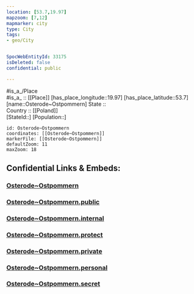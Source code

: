 ```yaml
---
location: [53.7,19.97] 
mapzoom: [7,12] 
mapmarker: city 
type: City
tags:
- geo/City


SpocWebEntityId: 33175
isDeleted: false
confidential: public

---
```

#is_a_/Place  
#is_a_ :: [[Place]] 
[has_place_longitude::19.97] 
[has_place_latitude::53.7] 
[name::Osterode~Ostpommern] 
State ::  
Country :: [[Poland]]  
[StateId::] 
[Population::] 



```leaflet
id: Osterode~Ostpommern
coordinates: [[Osterode~Ostpommern]] 
markerFile: [[Osterode~Ostpommern]] 
defaultZoom: 11 
maxZoom: 18
```


## Confidential Links & Embeds: 

### [Osterode~Ostpommern](/_Standards/Earth/Continent/Europe/Europe~East/Poland/Provinces~Poland/Warmian-Masurian/City/Osterode~Ostpommern.md) 

### [Osterode~Ostpommern.public](/_public/Earth/Continent/Europe/Europe~East/Poland/Provinces~Poland/Warmian-Masurian/City/Osterode~Ostpommern.public.md) 

### [Osterode~Ostpommern.internal](/_internal/Earth/Continent/Europe/Europe~East/Poland/Provinces~Poland/Warmian-Masurian/City/Osterode~Ostpommern.internal.md) 

### [Osterode~Ostpommern.protect](/_protect/Earth/Continent/Europe/Europe~East/Poland/Provinces~Poland/Warmian-Masurian/City/Osterode~Ostpommern.protect.md) 

### [Osterode~Ostpommern.private](/_private/Earth/Continent/Europe/Europe~East/Poland/Provinces~Poland/Warmian-Masurian/City/Osterode~Ostpommern.private.md) 

### [Osterode~Ostpommern.personal](/_personal/Earth/Continent/Europe/Europe~East/Poland/Provinces~Poland/Warmian-Masurian/City/Osterode~Ostpommern.personal.md) 

### [Osterode~Ostpommern.secret](/_secret/Earth/Continent/Europe/Europe~East/Poland/Provinces~Poland/Warmian-Masurian/City/Osterode~Ostpommern.secret.md)

